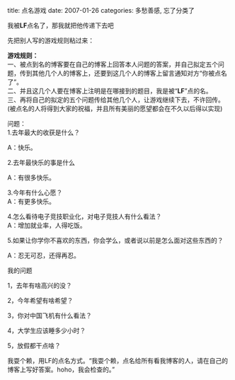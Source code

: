 title: 点名游戏
date: 2007-01-26
categories: 多愁善感, 忘了分类了

我被**LF**点名了，那我就把他传递下去吧

先把别人写的游戏规则粘过来：

**游戏规则：**  
一、被点到名的博客要在自己的博客上回答本人问题的答案，并自己拟定五个问题，传到其他几个人的博客上，还要到这几个人的博客上留言通知对方“你被点名了”。  
二、并且这几个人要在博客上注明是在哪接到的题目，我是被“**LF**”点的名。  
三、再将自己的拟定的五个问题传给其他几个人，让游戏继续下去，不许回传。  
(被点名的人将得到大家的祝福，并且所有美丽的愿望都会在不久以后得以实现)

问题：  
1.去年最大的收获是什么？

A：快乐。

2.去年最快乐的事是什么

A：有很多快乐。

3.今年有什么心愿？  
A：有更多快乐。

4.怎么看待电子竞技职业化，对电子竞技人有什么看法？  
A：增加就业率，人得吃饭。

5.如果让你学你不喜欢的东西，你会学么，或者说以前是怎么面对这些东西的？

A：忍无可忍，还得再忍。

我的问题

1，去年有啥高兴的没？

2，今年希望有啥希望？

3，你对中国飞机有什么看法？

4，大学生应该睡多少小时？

5，放假都干点啥？

我耍个赖，用LF的点名方式。“我耍个赖，点名给所有看我博客的人，请在自己的博客上写好答案。hoho，我会检查的。”
